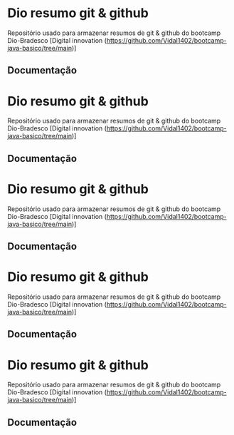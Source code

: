 # Dio resumo git & github

Repositório usado para armazenar resumos de git & github do bootcamp Dio-Bradesco
[Digital innovation (https://github.com/Vidal1402/bootcamp-java-basico/tree/main)]

## Documentação


# Dio resumo git & github

Repositório usado para armazenar resumos de git & github do bootcamp Dio-Bradesco
[Digital innovation (https://github.com/Vidal1402/bootcamp-java-basico/tree/main)]

## Documentação


# Dio resumo git & github

Repositório usado para armazenar resumos de git & github do bootcamp Dio-Bradesco
[Digital innovation (https://github.com/Vidal1402/bootcamp-java-basico/tree/main)]

## Documentação


# Dio resumo git & github

Repositório usado para armazenar resumos de git & github do bootcamp Dio-Bradesco
[Digital innovation (https://github.com/Vidal1402/bootcamp-java-basico/tree/main)]

## Documentação


# Dio resumo git & github

Repositório usado para armazenar resumos de git & github do bootcamp Dio-Bradesco
[Digital innovation (https://github.com/Vidal1402/bootcamp-java-basico/tree/main)]

## Documentação
